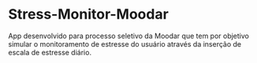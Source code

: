 # Stress-Monitor-Moodar
App desenvolvido para processo seletivo da Moodar que tem por objetivo simular o monitoramento de estresse do usuário através da inserção de escala de estresse diário.
